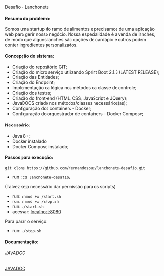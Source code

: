 
Desafio - Lanchonete

#### Resumo do problema:
Somos uma startup do ramo de alimentos e precisamos de uma aplicação web para gerir nosso negócio. Nossa especialidade é a venda de lanches, de modo que alguns lanches são opções de cardápio e outros podem conter ingredientes personalizados.

#### Concepção do sistema:
* Criação do repositório GIT;
* Criação do micro serviço utilizando Sprint Boot 2.1.3 (LATEST RELEASE);
* Criação das Entidades;
* Criação do Endpoint;
* Implementação da lógica nos métodos da classe de controle;
* Criação dos testes;
* Criação do front-end (HTML, CSS, JavaScript e JQuery);
* JavaDOCS criado nos métodos/classes necessários(as);
* Configuração dos containers - Docker;
* Configuração do orquestrador de containers - Docker Compose;

#### Necessário:
* Java 8+;
* Docker instalado;
* Docker Compose instalado;

#### Passos para execução:
`git clone https://github.com/fernandosouz/lanchonete-desafio.git`

* run : `cd lanchonete-desafio/`

(Talvez seja necessário dar permissão para os scripts) 
* run: `chmod +x /start.sh`
* run: `chmod +x /stop.sh`
* run: `./start.sh`
* acessar: [localhost:8080](http://localhost:8080)

Para parar o serviço:
* run: `./stop.sh`


#### Documentação:
###### JAVADOC
[JAVADOC](https://fernandosouz.github.io/lanchonete-desafio/)
